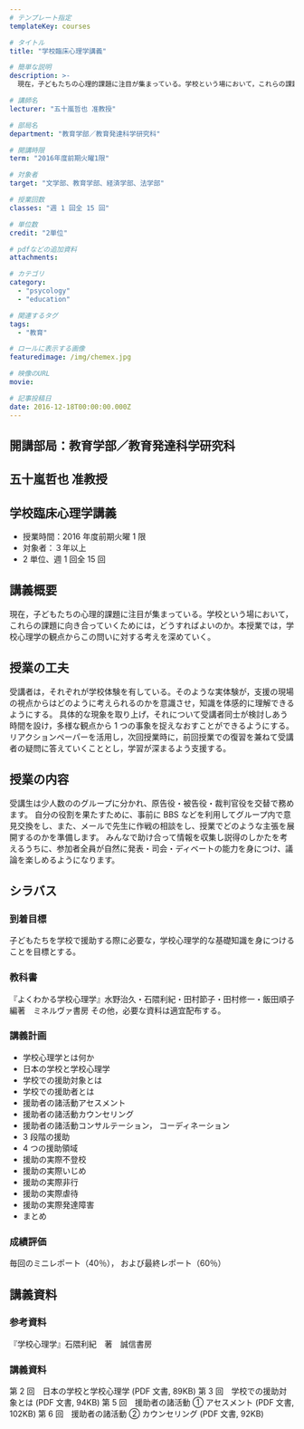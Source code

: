 ```yaml
---
# テンプレート指定
templateKey: courses

# タイトル
title: "学校臨床心理学講義"

# 簡単な説明
description: >-
  現在，子どもたちの心理的課題に注目が集まっている。学校という場において，これらの課題に向き合っていくためには，どうすればよいのか。本授業では，学校心理学の観点からこの問いに対する考えを深めていく。

# 講師名
lecturer: "五十嵐哲也 准教授"

# 部局名
department: "教育学部／教育発達科学研究科"

# 開講時限
term: "2016年度前期火曜1限"

# 対象者
target: "文学部、教育学部、経済学部、法学部"

# 授業回数
classes: "週 1 回全 15 回"

# 単位数
credit: "2単位"

# pdfなどの追加資料
attachments:

# カテゴリ
category:
  - "psycology"
  - "education"

# 関連するタグ
tags:
  - "教育"

# ロールに表示する画像
featuredimage: /img/chemex.jpg

# 映像のURL
movie:

# 記事投稿日
date: 2016-12-18T00:00:00.000Z
---
```


## 開講部局：教育学部／教育発達科学研究科

## 五十嵐哲也 准教授

## 学校臨床心理学講義

- 授業時間：2016 年度前期火曜 1 限
- 対象者：３年以上
- 2 単位、週 1 回全 15 回

## 講義概要

現在，子どもたちの心理的課題に注目が集まっている。学校という場において，これらの課題に向き合っていくためには，どうすればよいのか。本授業では，学校心理学の観点からこの問いに対する考えを深めていく。

## 授業の工夫

受講者は，それぞれが学校体験を有している。そのような実体験が，支援の現場の視点からはどのように考えられるのかを意識させ，知識を体感的に理解できるようにする。
具体的な現象を取り上げ，それについて受講者同士が検討しあう時間を設け，多様な観点から 1 つの事象を捉えなおすことができるようにする。
リアクションペーパーを活用し，次回授業時に，前回授業での復習を兼ねて受講者の疑問に答えていくこととし，学習が深まるよう支援する。

## 授業の内容

受講生は少人数ののグループに分かれ、原告役・被告役・裁判官役を交替で務めます。
自分の役割を果たすために、事前に BBS などを利用してグループ内で意見交換をし、また、メールで先生に作戦の相談をし、授業でどのような主張を展開するのかを準備します。
みんなで助け合って情報を収集し説得のしかたを考えるうちに、参加者全員が自然に発表・司会・ディベートの能力を身につけ、議論を楽しめるようになります。

## シラバス

### 到着目標

子どもたちを学校で援助する際に必要な，学校心理学的な基礎知識を身につけることを目標とする。

### 教科書

『よくわかる学校心理学』水野治久・石隈利紀・田村節子・田村修一・飯田順子　編著　ミネルヴァ書房
その他，必要な資料は適宜配布する。

### 講義計画

- 学校心理学とは何か
- 日本の学校と学校心理学
- 学校での援助対象とは
- 学校での援助者とは
- 援助者の諸活動アセスメント
- 援助者の諸活動カウンセリング
- 援助者の諸活動コンサルテーション， コーディネーション
- 3 段階の援助
- 4 つの援助領域
- 援助の実際不登校
- 援助の実際いじめ
- 援助の実際非行
- 援助の実際虐待
- 援助の実際発達障害
- まとめ

### 成績評価

毎回のミニレポート（40％）， および最終レポート（60％）

## 講義資料

### 参考資料

『学校心理学』石隈利紀　著　誠信書房

### 講義資料

第 2 回　日本の学校と学校心理学 (PDF 文書, 89KB)
第 3 回　学校での援助対象とは (PDF 文書, 94KB)
第 5 回　援助者の諸活動 ① アセスメント (PDF 文書, 102KB)
第 6 回　援助者の諸活動 ② カウンセリング (PDF 文書, 92KB)
